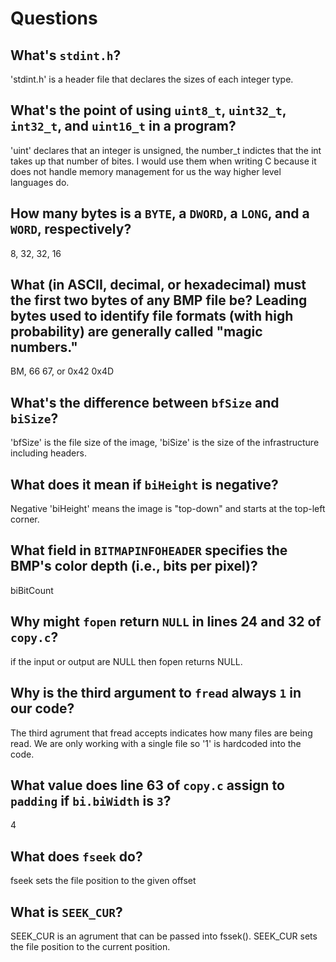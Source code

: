 # Questions

## What's `stdint.h`?

'stdint.h' is a header file that declares the sizes of each integer type.

## What's the point of using `uint8_t`, `uint32_t`, `int32_t`, and `uint16_t` in a program?

'uint' declares that an integer is unsigned, the number_t indictes that the int takes up that number of bites.
I would use them when writing C because it does not handle memory management for us the way higher level languages do.

## How many bytes is a `BYTE`, a `DWORD`, a `LONG`, and a `WORD`, respectively?

8, 32, 32, 16

## What (in ASCII, decimal, or hexadecimal) must the first two bytes of any BMP file be? Leading bytes used to identify file formats (with high probability) are generally called "magic numbers."

BM, 66 67, or 0x42 0x4D

## What's the difference between `bfSize` and `biSize`?

'bfSize' is the file size of the image, 'biSize' is the size of the infrastructure including headers.

## What does it mean if `biHeight` is negative?

Negative 'biHeight' means the image is "top-down" and starts at the top-left corner.

## What field in `BITMAPINFOHEADER` specifies the BMP's color depth (i.e., bits per pixel)?

biBitCount

## Why might `fopen` return `NULL` in lines 24 and 32 of `copy.c`?

if the input or output are NULL then fopen returns NULL.

## Why is the third argument to `fread` always `1` in our code?

The third agrument that fread accepts indicates how many files are being read. We are only working with a single file so '1' is hardcoded into the code.

## What value does line 63 of `copy.c` assign to `padding` if `bi.biWidth` is `3`?

4

## What does `fseek` do?

fseek sets the file position to the given offset

## What is `SEEK_CUR`?

SEEK_CUR is an agrument that can be passed into fssek(). SEEK_CUR sets the file position to the current position.
